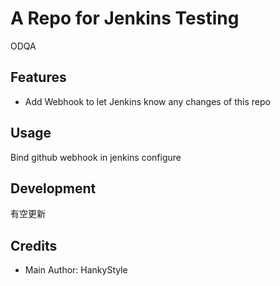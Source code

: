 # A Repo for Jenkins Testing

ODQA

## Features

- Add Webhook to let Jenkins know any changes of this repo

## Usage

Bind github webhook in jenkins configure

## Development

有空更新

## Credits

- Main Author: HankyStyle
